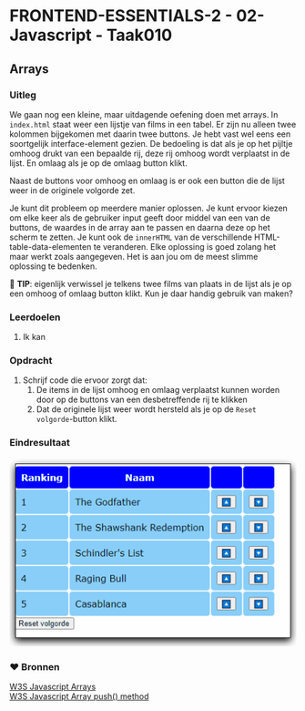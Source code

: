 # FRONTEND-ESSENTIALS-2 - 02-Javascript - Taak010

## Arrays

### Uitleg

We gaan nog een kleine, maar uitdagende oefening doen met arrays. In `index.html` staat weer een lijstje van films in een tabel. Er zijn nu alleen twee kolommen bijgekomen met daarin twee buttons. Je hebt vast wel eens een soortgelijk interface-element gezien. De bedoeling is dat als je op het pijltje omhoog drukt van een bepaalde rij, deze rij omhoog wordt verplaatst in de lijst. En omlaag als je op de omlaag button klikt. 

Naast de buttons voor omhoog en omlaag is er ook een button die de lijst weer in de originele volgorde zet.

Je kunt dit probleem op meerdere manier oplossen. Je kunt ervoor kiezen om elke keer als de gebruiker input geeft door middel van een van de buttons, de waardes in de array aan te passen en daarna deze op het scherm te zetten. Je kunt ook de `innerHTML` van de verschillende HTML-table-data-elementen te veranderen. Elke oplossing is goed zolang het maar werkt zoals aangegeven. Het is aan jou om de meest slimme oplossing te bedenken.

:rocket: **TIP**: eigenlijk verwissel je telkens twee films van plaats in de lijst als je op een omhoog of omlaag button klikt. Kun je daar handig gebruik van maken?
### Leerdoelen

1. Ik kan 

### Opdracht

1. Schrijf code die ervoor zorgt dat:
   1. De items in de lijst omhoog en omlaag verplaatst kunnen worden door op de buttons van een desbetreffende rij te klikken
   2. Dat de originele lijst weer wordt hersteld als je op de `Reset volgorde`-button klikt.

### Eindresultaat

![Eindresultaat](img/eindresultaat-filmsort.gif)

### :heart: Bronnen

[W3S Javascript Arrays](https://www.w3schools.com/js/js_arrays.asp)  
[W3S Javascript Array push() method](https://www.w3schools.com/jsref/jsref_push.asp)